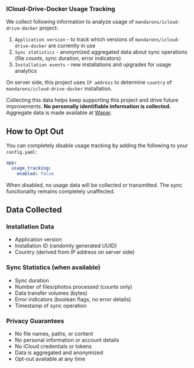 ### ICloud-Drive-Docker Usage Tracking

We collect following information to analyze usage of `mandarons/icloud-drive-docker` project:

1. `Application version` - to track which versions of `mandarons/icloud-drive-docker` are currently in use
2. `Sync statistics` - anonymized aggregated data about sync operations (file counts, sync duration, error indicators)
3. `Installation events` - new installations and upgrades for usage analytics

On server side, this project uses `IP address` to determine `country` of `mandarons/icloud-drive-docker` installation.

Collecting this data helps keep supporting this project and drive future improvements. **No personally identifiable information is collected.** Aggregate data is made available at [Wapar](https://wapar.mandarons.com).

## How to Opt Out

You can completely disable usage tracking by adding the following to your `config.yaml`:

```yaml
app:
  usage_tracking:
    enabled: false
```

When disabled, no usage data will be collected or transmitted. The sync functionality remains completely unaffected.

## Data Collected

### Installation Data
- Application version
- Installation ID (randomly generated UUID)
- Country (derived from IP address on server side)

### Sync Statistics (when available)
- Sync duration
- Number of files/photos processed (counts only)
- Data transfer volumes (bytes)
- Error indicators (boolean flags, no error details)
- Timestamp of sync operation

### Privacy Guarantees
- No file names, paths, or content
- No personal information or account details
- No iCloud credentials or tokens
- Data is aggregated and anonymized
- Opt-out available at any time
